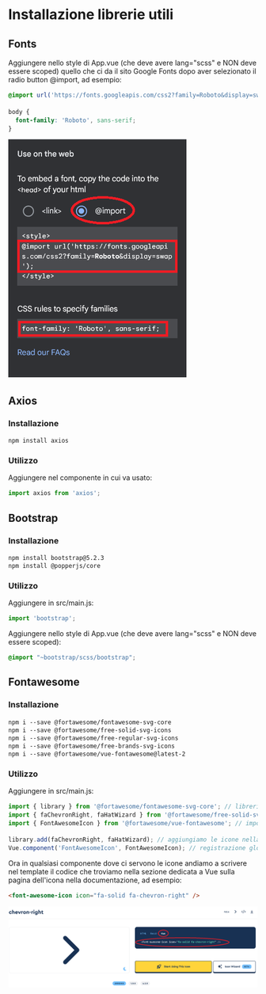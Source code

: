 # Installazione librerie utili
## Fonts
Aggiungere nello style di App.vue (che deve avere lang="scss" e NON deve essere scoped) quello che ci da il sito Google Fonts dopo aver selezionato il radio button @import, ad esempio:
```scss
@import url('https://fonts.googleapis.com/css2?family=Roboto&display=swap');

body {
  font-family: 'Roboto', sans-serif;
}
```
<img src="./img-readme/fonts-10.png">

## Axios
### Installazione
```
npm install axios
```
### Utilizzo
Aggiungere nel componente in cui va usato:
```js
import axios from 'axios';
```

## Bootstrap
### Installazione
```
npm install bootstrap@5.2.3
npm install @popperjs/core
```
### Utilizzo
Aggiungere in src/main.js:
```js
import 'bootstrap';
```
Aggiungere nello style di App.vue (che deve avere lang="scss" e NON deve essere scoped):
```scss
@import "~bootstrap/scss/bootstrap";
```

## Fontawesome
### Installazione
```
npm i --save @fortawesome/fontawesome-svg-core
npm i --save @fortawesome/free-solid-svg-icons
npm i --save @fortawesome/free-regular-svg-icons
npm i --save @fortawesome/free-brands-svg-icons
npm i --save @fortawesome/vue-fontawesome@latest-2
```
### Utilizzo
Aggiungere in src/main.js:
```js
import { library } from '@fortawesome/fontawesome-svg-core'; // libreria icone del progetto
import { faChevronRight, faHatWizard } from '@fortawesome/free-solid-svg-icons'; // importiamo le icone che ci servono
import { FontAwesomeIcon } from '@fortawesome/vue-fontawesome'; // importazione del componente FontAwesomeIcon

library.add(faChevronRight, faHatWizard); // aggiungiamo le icone nella libreria del progetto
Vue.component('FontAwesomeIcon', FontAwesomeIcon); // registrazione globale del componente FontAwesomeIcon per renderlo usabile in qualsiasi parte del codice senza ulteriore importazione
```
Ora in qualsiasi componente dove ci servono le icone andiamo a scrivere nel template il codice che troviamo nella sezione dedicata a Vue sulla pagina dell'icona nella documentazione, ad esempio:
```html
<font-awesome-icon icon="fa-solid fa-chevron-right" />
```
<img src="./img-readme/fontawesome-10.png">